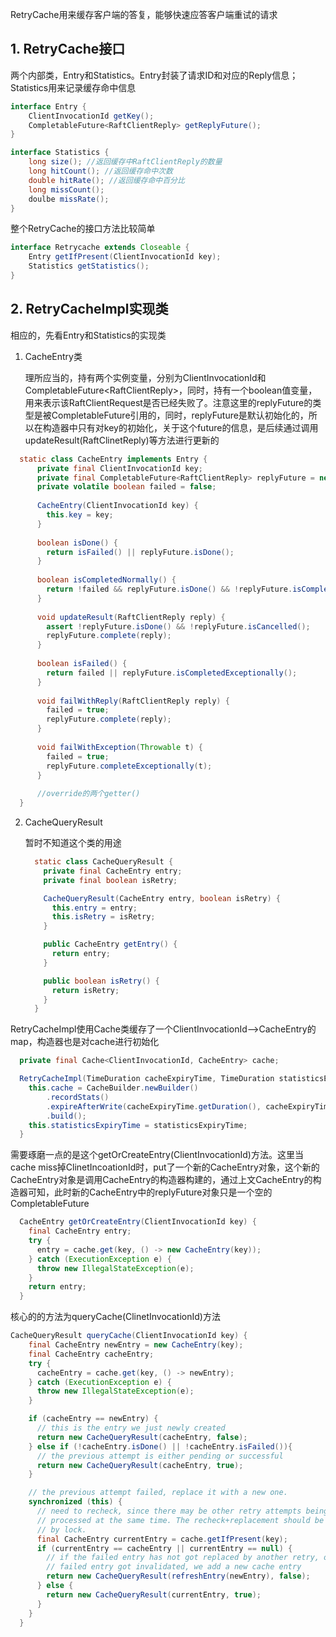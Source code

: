 RetryCache用来缓存客户端的答复，能够快速应答客户端重试的请求

## 1. RetryCache接口

两个内部类，Entry和Statistics。Entry封装了请求ID和对应的Reply信息；Statistics用来记录缓存命中信息

```java
interface Entry {
    ClientInvocationId getKey();
    CompletableFuture<RaftClientReply> getReplyFuture();
}
```

```java
interface Statistics {
    long size(); //返回缓存中RaftClientReply的数量
    long hitCount(); //返回缓存命中次数
    double hitRate(); //返回缓存命中百分比
    long missCount();
    doulbe missRate();
}
```

整个RetryCache的接口方法比较简单

```java
interface Retrycache extends Closeable {
    Entry getIfPresent(ClientInvocationId key);
    Statistics getStatistics();
}
```

## 2. RetryCacheImpl实现类

相应的，先看Entry和Statistics的实现类

1. CacheEntry类

   理所应当的，持有两个实例变量，分别为ClientInvocationId和CompletableFuture\<RaftClientReply>，同时，持有一个boolean值变量，用来表示该RaftClientRequest是否已经失败了。注意这里的replyFuture的类型是被CompletableFuture引用的，同时，replyFuture是默认初始化的，所以在构造器中只有对key的初始化，关于这个future的信息，是后续通过调用updateResult(RaftClinetReply)等方法进行更新的

```java
  static class CacheEntry implements Entry {
      private final ClientInvocationId key;
      private final CompletableFuture<RaftClientReply> replyFuture = new CompletableFuture<>();
      private volatile boolean failed = false;
      
      CacheEntry(ClientInvocationId key) {
      	this.key = key;
      }
      
      boolean isDone() {
      	return isFailed() || replyFuture.isDone();
      }
      
      boolean isCompletedNormally() {
      	return !failed && replyFuture.isDone() && !replyFuture.isCompletedExceptionally() && 				!replyFuture.isCancelled();
      }
      
      void updateResult(RaftClientReply reply) {
      	assert !replyFuture.isDone() && !replyFuture.isCancelled();
      	replyFuture.complete(reply);
      }
      
      boolean isFailed() {
      	return failed || replyFuture.isCompletedExceptionally();
      }
      
      void failWithReply(RaftClientReply reply) {
      	failed = true;
      	replyFuture.complete(reply);
      }
      
      void failWithException(Throwable t) {
      	failed = true;
      	replyFuture.completeExceptionally(t);
   	  }
      
      //override的两个getter()
  }
```

2. CacheQueryResult

   暂时不知道这个类的用途

   ```java
     static class CacheQueryResult {
       private final CacheEntry entry;
       private final boolean isRetry;
   
       CacheQueryResult(CacheEntry entry, boolean isRetry) {
         this.entry = entry;
         this.isRetry = isRetry;
       }
   
       public CacheEntry getEntry() {
         return entry;
       }
   
       public boolean isRetry() {
         return isRetry;
       }
     }
   ```

RetryCacheImpl使用Cache类缓存了一个ClientInvocationId-->CacheEntry的map，构造器也是对cache进行初始化

```java
  private final Cache<ClientInvocationId, CacheEntry> cache;

  RetryCacheImpl(TimeDuration cacheExpiryTime, TimeDuration statisticsExpiryTime) {
    this.cache = CacheBuilder.newBuilder()
        .recordStats()
        .expireAfterWrite(cacheExpiryTime.getDuration(), cacheExpiryTime.getUnit())
        .build();
    this.statisticsExpiryTime = statisticsExpiryTime;
  }
```

需要琢磨一点的是这个getOrCreateEntry(ClientInvocationId)方法。这里当cache miss掉ClinetIncoationId时，put了一个新的CacheEntry对象，这个新的CacheEntry对象是调用CacheEntry的构造器构建的，通过上文CacheEntry的构造器可知，此时新的CacheEntry中的replyFuture对象只是一个空的CompletableFuture

```java
  CacheEntry getOrCreateEntry(ClientInvocationId key) {
    final CacheEntry entry;
    try {
      entry = cache.get(key, () -> new CacheEntry(key));
    } catch (ExecutionException e) {
      throw new IllegalStateException(e);
    }
    return entry;
  }
```

核心的的方法为queryCache(ClinetInvocationId)方法

```java
CacheQueryResult queryCache(ClientInvocationId key) {
    final CacheEntry newEntry = new CacheEntry(key);
    final CacheEntry cacheEntry;
    try {
      cacheEntry = cache.get(key, () -> newEntry);
    } catch (ExecutionException e) {
      throw new IllegalStateException(e);
    }

    if (cacheEntry == newEntry) {
      // this is the entry we just newly created
      return new CacheQueryResult(cacheEntry, false);
    } else if (!cacheEntry.isDone() || !cacheEntry.isFailed()){
      // the previous attempt is either pending or successful
      return new CacheQueryResult(cacheEntry, true);
    }

    // the previous attempt failed, replace it with a new one.
    synchronized (this) {
      // need to recheck, since there may be other retry attempts being
      // processed at the same time. The recheck+replacement should be protected
      // by lock.
      final CacheEntry currentEntry = cache.getIfPresent(key);
      if (currentEntry == cacheEntry || currentEntry == null) {
        // if the failed entry has not got replaced by another retry, or the
        // failed entry got invalidated, we add a new cache entry
        return new CacheQueryResult(refreshEntry(newEntry), false);
      } else {
        return new CacheQueryResult(currentEntry, true);
      }
    }
  }
```

